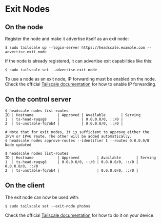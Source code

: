 # Exit Nodes

## On the node

Register the node and make it advertise itself as an exit node:

```console
$ sudo tailscale up --login-server https://headscale.example.com --advertise-exit-node
```

If the node is already registered, it can advertise exit capabilities like this:

```console
$ sudo tailscale set --advertise-exit-node
```

To use a node as an exit node, IP forwarding must be enabled on the node. Check the official [Tailscale documentation](https://tailscale.com/kb/1019/subnets/?tab=linux#enable-ip-forwarding) for how to enable IP forwarding.

## On the control server

```console
$ headscale nodes list-routes
ID | Hostname           | Approved | Available       | Serving
1  | ts-head-ruqsg8     |          | 0.0.0.0/0, ::/0 |
2  | ts-unstable-fq7ob4 |          | 0.0.0.0/0, ::/0 |

# Note that for exit nodes, it is sufficient to approve either the IPv4 or IPv6 route. The other will be added automatically.
$ headscale nodes approve-routes --identifier 1 --routes 0.0.0.0/0
Node updated

$ headscale nodes list-routes
ID | Hostname           | Approved        | Available       | Serving
1  | ts-head-ruqsg8     | 0.0.0.0/0, ::/0 | 0.0.0.0/0, ::/0 | 0.0.0.0/0, ::/0
2  | ts-unstable-fq7ob4 |                 | 0.0.0.0/0, ::/0 |
```

## On the client

The exit node can now be used with:

```console
$ sudo tailscale set --exit-node phobos
```

Check the official [Tailscale documentation](https://tailscale.com/kb/1103/exit-nodes#use-the-exit-node) for how to do it on your device.
